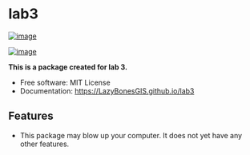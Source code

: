 # lab3


[![image](https://img.shields.io/pypi/v/lab3.svg)](https://pypi.python.org/pypi/lab3-for-PyPI)


[![image](https://pyup.io/repos/github/LazyBonesGIS/lab3/shield.svg)](https://pyup.io/repos/github/LazyBonesGIS/lab3)


**This is a package created for lab 3.**


-   Free software: MIT License
-   Documentation: https://LazyBonesGIS.github.io/lab3


## Features

-   This package may blow up your computer. It does not yet have any other features.
